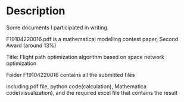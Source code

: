 # Description
Some documents I participated in writing.

F19104220016.pdf is a mathematical modelling contest paper, Second Award (around 13%)

Title: Flight path optimization algorithm based on space network optimization

Folder F19104220016 contains all the submitted files

including pdf file, python code(calculation), Mathematica code(visualization), and the required excel file that contains the result
